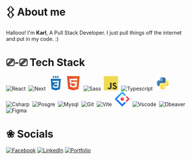 # 𒌐 About me
           
Hallooo! I'm **Karl**, A Pull Stack Developer. I just pull things off the internet and put in my code. :)

# ⎚-⎚ Tech Stack
<div>
  <img src="https://cdn.jsdelivr.net/gh/devicons/devicon@latest/icons/react/react-original.svg" title="React" alt="React" width="40" height="40"/>&nbsp;
  <img src="https://cdn.jsdelivr.net/gh/devicons/devicon@latest/icons/nextjs/nextjs-original.svg" title="Next" alt="Next" width="40" height="40"/>&nbsp;
  <img src="https://github.com/devicons/devicon/blob/master/icons/css3/css3-plain-wordmark.svg" title="CSS3" alt="CSS" width="40" height="40"/>&nbsp;
  <img src="https://github.com/devicons/devicon/blob/master/icons/html5/html5-original.svg" title="HTML5" alt="HTML" width="40" height="40"/>&nbsp;
  <img src="https://cdn.jsdelivr.net/gh/devicons/devicon@latest/icons/sass/sass-original.svg" title="Sass" alt="Sass" width="40" height="40"/>&nbsp;
  <img src="https://github.com/devicons/devicon/blob/master/icons/javascript/javascript-original.svg" title="JavaScript" alt="JavaScript" width="40" height="40"/>&nbsp;
  <img src="https://cdn.jsdelivr.net/gh/devicons/devicon@latest/icons/typescript/typescript-original.svg" title="Typescript" alt="Typescript" width="40" height="40"/>&nbsp;
  <img src="https://github.com/devicons/devicon/blob/master/icons/python/python-original.svg" title="Python" alt="Python" width="40" height="40"/>&nbsp;
  <img src="https://cdn.jsdelivr.net/gh/devicons/devicon@latest/icons/csharp/csharp-original.svg" title="Csharp" alt="Csharp" width="40" height="40"/>&nbsp;
  <img src="https://cdn.jsdelivr.net/gh/devicons/devicon@latest/icons/postgresql/postgresql-original.svg" title="Posgre" alt="Posgre" width="40" height="40"/>&nbsp;
  <img src="https://cdn.jsdelivr.net/gh/devicons/devicon@latest/icons/mysql/mysql-original.svg" title="Mysql" alt="Mysql" width="40" height="40"/>&nbsp;
  <img src="https://cdn.jsdelivr.net/gh/devicons/devicon@latest/icons/git/git-original.svg" title="Git" alt="Git" width="40" height="40"/>&nbsp;
  <img src="https://cdn.jsdelivr.net/gh/devicons/devicon@latest/icons/vitejs/vitejs-original.svg" title="Vite" alt="Vite" width="40" height="40"/>&nbsp;
  <img src="https://github.com/devicons/devicon/blob/master/icons/antdesign/antdesign-original.svg" title="Ant Design" alt="Antd " width="40" height="40"/>&nbsp;
  <img src="https://cdn.jsdelivr.net/gh/devicons/devicon@latest/icons/vscode/vscode-original.svg" title="Vscode" alt="Vscode" width="40" height="40"/>&nbsp;
  <img src="https://cdn.jsdelivr.net/gh/devicons/devicon@latest/icons/dbeaver/dbeaver-original.svg" title="Dbeaver" alt="Dbeaver" width="40" height="40"/>&nbsp;
  <img src="https://cdn.jsdelivr.net/gh/devicons/devicon@latest/icons/figma/figma-original.svg" title="Figma" alt="Figma" width="40" height="40"/>&nbsp;
</div>

# ❀ Socials

[![Facebook](https://img.shields.io/badge/Facebook-%231877F2.svg?style=for-the-badge)](https://www.facebook.com/karl.andoque)
[![LinkedIn](https://img.shields.io/badge/LinkedIn-%230077B5.svg?style=for-the-badge&logo=linkedin)](www.linkedin.com/in/karl-andoque-hannya)
[![Portfolio](https://img.shields.io/badge/Portfolio-%231877F2.svg?style=for-the-badge)](https://portfolio-hannya.vercel.app/) 


<!--
**Hannya4k/Hannya4k** is a ✨ _special_ ✨ repository because its `README.md` (this file) appears on your GitHub profile.

Here are some ideas to get you started:

- 🔭 I’m currently working on ...
- 🌱 I’m currently learning ...
- 👯 I’m looking to collaborate on ...
- 🤔 I’m looking for help with ...
- 💬 Ask me about ...
- 📫 How to reach me: ...
- 😄 Pronouns: ...
- ⚡ Fun fact: ...
-->

